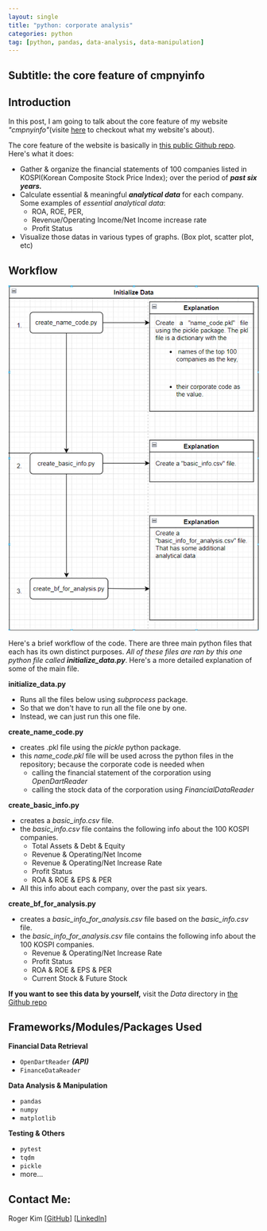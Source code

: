 ```yaml
---
layout: single
title: "python: corporate analysis"
categories: python
tag: [python, pandas, data-analysis, data-manipulation]
---
```

## Subtitle: the core feature of cmpnyinfo

## Introduction

In this post, I am going to talk about the core feature of my website _"cmpnyinfo"_(visite [here](https://kmsrogerkim.github.io/cmpnyinfo/cmpnyinfo-the-planning/) to checkout what my website's about).

The core feature of the website is basically in [this public Github repo](https://github.com/kmsrogerkim/PYTHON-Corporate-Data-Analysis). Here's what it does:
- Gather & organize the financial statements of 100 companies listed in KOSPI(Korean Composite Stock Price Index); over the period of ***past six years.***
- Calculate essential & meaningful ***analytical data*** for each company. Some examples of _essential analytical data_:
    - ROA, ROE, PER, 
    - Revenue/Operating Income/Net Income increase rate
    - Profit Status
- Visualize those datas in various types of graphs. (Box plot, scatter plot, etc)

## Workflow

![](/assets/img/python-corporate-analysis-workflow.png)

Here's a brief workflow of the code. There are three main python files that each has its own distinct purposes. _All of these files are ran by this one python file called **initialize_data.py**_. Here's a more detailed explanation of some of the main file.

**initialize_data.py**
- Runs all the files below using _subprocess_ package.
- So that we don't have to run all the file one by one.
- Instead, we can just run this one file.

**create_name_code.py**
- creates .pkl file using the _pickle_ python package.
- this _name_code.pkl_ file will be used across the python files in the repository; because the corporate code is needed when
    - calling the financial statement of the corporation using _OpenDartReader_
    - calling the stock data of the corporation using _FinancialDataReader_

**create_basic_info.py**
- creates a _basic_info.csv_ file.
- the _basic_info.csv_ file contains the following info about the 100 KOSPI companies.
    - Total Assets & Debt & Equity
    - Revenue & Operating/Net Income
    - Revenue & Operating/Net Increase Rate
    - Profit Status
    - ROA & ROE & EPS & PER
- All this info about each company, over the past six years.

**create_bf_for_analysis.py**
- creates a _basic_info_for_analysis.csv_ file based on the _basic_info.csv_ file.
- the _basic_info_for_analysis.csv_ file contains the following info about the 100 KOSPI companies.
    - Revenue & Operating/Net Increase Rate
    - Profit Status
    - ROA & ROE & EPS & PER
    - Current Stock & Future Stock


**If you want to see this data by yourself,** visit the _Data_ directory in [the Github repo](https://github.com/kmsrogerkim/PYTHON-Corporate-Data-Analysis/tree/master)

## Frameworks/Modules/Packages Used

**Financial Data Retrieval**
- `OpenDartReader` ***(API)***
- `FinanceDataReader`

**Data Analysis & Manipulation**
- `pandas`
- `numpy`
- `matplotlib`

**Testing & Others**
- `pytest`
- `tqdm`
- `pickle`
- more...

## Contact Me:

Roger Kim [[GitHub](https://github.com/kmsrogerkim)] [[LinkedIn](https://www.linkedin.com/in/kmsrogerkim/)] 

